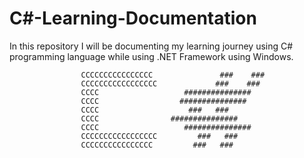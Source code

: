 # C#-Learning-Documentation
In this repository I will be documenting my learning journey using C# programming language while using .NET Framework using Windows.


					CCCCCCCCCCCCCCCC		       ###    ###
					CCCCCCCCCCCCCCCCC		      ###    ###		
					CCCC				   ###############
					CCCC				  ###############
					CCCC				    ###   ###	
					CCCC				###############
					CCCC			       ###############
					CCCCCCCCCCCCCCCCC		  ###   ###	
					CCCCCCCCCCCCCCCC		 ###   ###	
